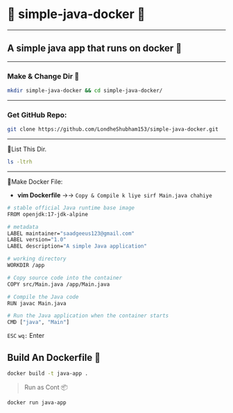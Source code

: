 # :rocket: simple-java-docker :rocket:
---
## A simple java app that runs on docker :whale:
---
### Make & Change Dir :file_folder:
```bash
mkdir simple-java-docker && cd simple-java-docker/
```
---
### Get GitHub Repo:
```bash
git clone https://github.com/LondheShubham153/simple-java-docker.git
```
---
:file_folder:List This Dir.
```bash
ls -ltrh
```
---
:whale:Make Docker File:
- **vim Dockerfile** →→ `Copy & Compile k liye sirf Main.java chahiye`
```bash
# stable official Java runtime base image
FROM openjdk:17-jdk-alpine

# metadata
LABEL maintainer="saadgeeus123@gmail.com"
LABEL version="1.0"
LABEL description="A simple Java application"

# working directory
WORKDIR /app

# Copy source code into the container
COPY src/Main.java /app/Main.java

# Compile the Java code
RUN javac Main.java

# Run the Java application when the container starts
CMD ["java", "Main"]
```
`ESC` `wq:` Enter
## Build An Dockerfile :whale: 
```bash
docker build -t java-app .
```

> Run as Cont 📦
```bash
docker run java-app
```

